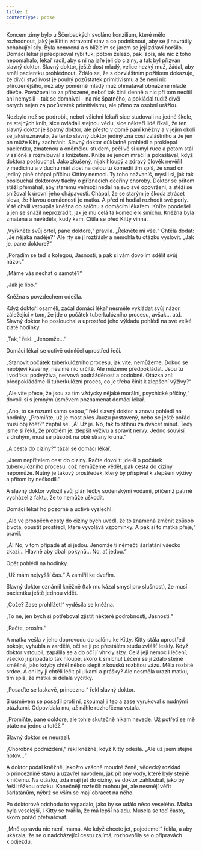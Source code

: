 ```yaml
---
title: I
contentType: prose
---
```


<section>

Koncem zimy bylo u Ščerbackých svoláno konzilium, které mělo rozhodnout, jaký je Kittin zdravotní stav a co podniknout, aby se jí navrátily ochabující síly. Byla nemocná a s blížícím se jarem se její zdraví horšilo. Domácí lékař jí předpisoval rybí tuk, potom železo, pak lápis, ale nic z toho nepomáhalo, lékař radil, aby s ní na jaře jeli do ciziny, a tak byl přizván slavný doktor. Slavný doktor, ještě dost mladý, velice hezký muž, žádal, aby směl pacientku prohlédnout. Zdálo se, že s obzvláštním požitkem dokazuje, že dívčí stydlivost je pouhý pozůstatek primitivismu a že není nic přirozenějšího, než aby poměrně mladý muž ohmatával obnažené mladé děvče. Považoval to za přirozené, neboť tak činil denně a nic při tom necítil ani nemyslil – tak se domníval – na nic špatného, a pokládal tudíž dívčí ostych nejen za pozůstatek primitivismu, ale přímo za osobní urážku.

Nezbylo než se podrobit, neboť všichni lékaři sice studovali na jedné škole, ze stejných knih, sice ovládali stejnou vědu, sice někteří lidé říkali, že ten slavný doktor je špatný doktor, ale přesto v domě paní kněžny a v jejím okolí se jaksi uznávalo, že tento slavný doktor jediný zná cosi zvláštního a že jen on může Kitty zachránit. Slavný doktor důkladně prohlédl a proklepal pacientku, zmatenou a oněmělou studem, pečlivě si umyl ruce a potom stál v salóně a rozmlouval s knížetem. Kníže se jenom mračil a pokašlával, když doktora poslouchal. Jako zkušený, nijak hloupý a zdravý člověk nevěřil v medicínu a v duchu měl zlost na celou tu komedii tím spíš, že snad on jediný plně chápal příčinu Kittiny nemoci. Ty toho nažvaníš, myslil si, jak tak poslouchal doktorovy tlachy o příznacích dceřiny choroby. Doktor se přitom stěží přemáhal, aby starému velmoži nedal najevo své opovržení, a stěží se snižoval k úrovni jeho chápavosti. Chápal, že se starým je škoda ztrácet slova, že hlavou domácnosti je matka. A před ní hodlal rozhodit své perly. V té chvíli vstoupila kněžna do salónu s domácím lékařem. Kníže poodešel a jen se snažil neprozradit, jak je mu celá ta komedie k smíchu. Kněžna byla zmatena a nevěděla, kudy kam. Cítila se před Kitty vinna.

„Vyřkněte svůj ortel, pane doktore,“ pravila. „Řekněte mi vše.“ Chtěla dodat: „Je nějaká naděje?“ Ale rty se jí roztřásly a nemohla tu otázku vyslovit. „Jak je, pane doktore?“

„Poradím se teď s kolegou, Jasnosti, a pak si vám dovolím sdělit svůj názor.“

„Máme vás nechat o samotě?“

„Jak je libo.“

Kněžna s povzdechem odešla.

Když doktoři osaměli, začal domácí lékař nesměle vykládat svůj názor, záležející v tom, že jde o počátek tuberkulózního procesu, avšak… atd. Slavný doktor ho poslouchal a uprostřed jeho výkladu pohlédl na své velké zlaté hodinky.

„Tak,“ řekl. „Jenomže…“

Domácí lékař se uctivě odmlčel uprostřed řeči.

„Stanovit počátek tuberkulózního procesu, jak víte, nemůžeme. Dokud se neobjeví kaverny, nevíme nic určitě. Ale můžeme předpokládat. Jsou tu i vodítka: podvýživa, nervová podrážděnost a podobně. Otázka zní: předpokládáme-li tuberkulózní proces, co je třeba činit k zlepšení výživy?“

„Ale víte přece, že jsou za tím vždycky nějaké morální, psychické příčiny,“ dovolil si s jemným úsměvem poznamenat domácí lékař.

„Ano, to se rozumí samo sebou,“ řekl slavný doktor a znovu pohlédl na hodinky. „Promiňte, už je most přes Jauzu postavený, nebo se ještě pořád musí objíždět?“ zeptal se. „Á! Už je. No, tak to stihnu za dvacet minut. Tedy jsme si řekli, že problém je: zlepšit výživu a spravit nervy. Jedno souvisí s druhým, musí se působit na obě strany kruhu.“

„A cesta do ciziny?“ tázal se domácí lékař.

„Jsem nepřítelem cest do ciziny. Račte dovolit: jde-li o počátek tuberkulózního procesu, což nemůžeme vědět, pak cesta do ciziny nepomůže. Nutný je takový prostředek, který by přispíval k zlepšení výživy a přitom by neškodil.“

A slavný doktor vyložil svůj plán léčby sodenskými vodami, přičemž patrně vycházel z faktu, že to nemůže uškodit.

Domácí lékař ho pozorně a uctivě vyslechl.

„Ale ve prospěch cesty do ciziny bych uvedl, že to znamená změnit způsob života, opustit prostředí, které vyvolává vzpomínky. A pak si to matka přeje,“ pravil.

„Á! No, v tom případě ať si jedou. Jenomže ti němečtí šarlatáni všecko zkazí… Hlavně aby dbali pokynů… No, ať jedou.“

Opět pohlédl na hodinky.

„Už mám nejvyšší čas.“ A zamířil ke dveřím.

Slavný doktor oznámil kněžně (tak mu kázal smysl pro slušnost), že musí pacientku ještě jednou vidět.

„Cože? Zase prohlížet!“ vyděsila se kněžna.

„To ne, jen bych si potřeboval zjistit některé podrobnosti, Jasnosti.“

„Račte, prosím.“

A matka vešla v jeho doprovodu do salónu ke Kitty. Kitty stála uprostřed pokoje, vyhublá a zardělá, oči se jí po přestálém studu zvlášť leskly. Když doktor vstoupil, zapálila se a do očí jí vhrkly slzy. Celá její nemoc i léčení, všecko jí připadalo tak hloupé, skoro k smíchu! Léčení se jí zdálo stejně směšné, jako kdyby chtěl někdo slepit z kousků rozbitou vázu. Měla rozbité srdce. A oni by ji chtěli léčit pilulkami a prášky? Ale nesměla urazit matku, tím spíš, že matka si dělala výčitky.

„Posaďte se laskavě, princezno,“ řekl slavný doktor.

S úsměvem se posadil proti ní, zkoumal jí tep a zase vyrukoval s nudnými otázkami. Odpovídala mu, až náhle rozhořčena vstala.

„Promiňte, pane doktore, ale tohle skutečně nikam nevede. Už potřetí se mě ptáte na jedno a totéž.“

Slavný doktor se neurazil.

„Chorobné podráždění,“ řekl kněžně, když Kitty odešla. „Ale už jsem stejně hotov…“

A doktor podal kněžně, jakožto vzácně moudré ženě, vědecký rozklad o princeznině stavu a uzavřel návodem, jak pít ony vody, které byly stejně k ničemu. Na otázku, zda mají jet do ciziny, se doktor zahloubal, jako by řešil těžkou otázku. Konečněji rozřešil: mohou jet, ale nesmějí věřit šarlatánům, nýbrž se vším se mají obracet na něho.

Po doktorově odchodu to vypadalo, jako by se událo něco veselého. Matka byla veselejší, i Kitty se tvářila, že má lepší náladu. Musela se teď často, skoro pořád přetvařovat.

„Mně opravdu nic není, mamá. Ale když chcete jet, pojedeme!“ řekla, a aby ukázala, že se o nadcházející cestu zajímá, rozhovořila se o přípravách k odjezdu.

</section>

